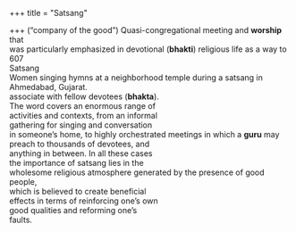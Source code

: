 +++
title = "Satsang"

+++
(“company of the good”) Quasi-congregational meeting and **worship** that  
was particularly emphasized in devotional (**bhakti**) religious life as a way to  
607  
Satsang  
Women singing hymns at a neighborhood temple during a satsang in Ahmedabad, Gujarat.  
associate with fellow devotees (**bhakta**).  
The word covers an enormous range of  
activities and contexts, from an informal  
gathering for singing and conversation  
in someone’s home, to highly orchestrated meetings in which a **guru** may  
preach to thousands of devotees, and  
anything in between. In all these cases  
the importance of satsang lies in the  
wholesome religious atmosphere generated by the presence of good people,  
which is believed to create beneficial  
effects in terms of reinforcing one’s own  
good qualities and reforming one’s  
faults.